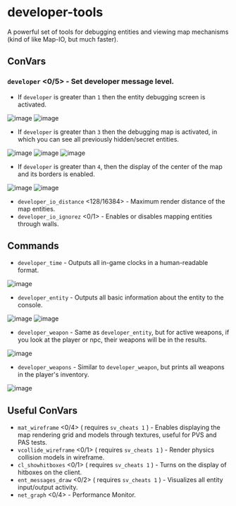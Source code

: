 # developer-tools
A powerful set of tools for debugging entities and viewing map mechanisms (kind of like Map-IO, but much faster).

## ConVars
### `developer` <0/5> - Set developer message level.

- If `developer` is greater than `1` then the entity debugging screen is activated.

![image](https://i.imgur.com/orcs6eW.png)
![image](https://i.imgur.com/VEZa9ZC.png)

- If `developer` is greater than `3` then the debugging map is activated, in which you can see all previously hidden/secret entities.

![image](https://i.imgur.com/iU0TEaG.png)
![image](https://i.imgur.com/mZVWC83.png)
![image](https://i.imgur.com/p8Wvp1o.png)

- If `developer` is greater than `4`, then the display of the center of the map and its borders is enabled.

![image](https://i.imgur.com/tzPJRgW.png)
![image](https://i.imgur.com/62ZhnIT.png)

- `developer_io_distance` <128/16384> - Maximum render distance of the map entities.
- `developer_io_ignorez` <0/1> - Enables or disables mapping entities through walls.

## Commands
- `developer_time` - Outputs all in-game clocks in a human-readable format.

![image](https://i.imgur.com/ywzCpBI.png)

- `developer_entity` - Outputs all basic information about the entity to the console.

![image](https://i.imgur.com/XHxDxtA.png)
![image](https://i.imgur.com/NCkeyly.png)

- `developer_weapon` - Same as `developer_entity`, but for active weapons, if you look at the player or npc, their weapons will be in the results.

![image](https://i.imgur.com/QotllAi.png)

- `developer_weapons` - Similar to `developer_weapon`, but prints all weapons in the player's inventory.

![image](https://i.imgur.com/kTPZeRL.png)

## Useful ConVars
- `mat_wireframe` <0/4> ( requires `sv_cheats 1` ) - Enables displaying the map rendering grid and models through textures, useful for PVS and PAS tests.
- `vcollide_wireframe` <0/1> ( requires `sv_cheats 1` ) - Render physics collision models in wireframe.
- `cl_showhitboxes` <0/1> ( requires `sv_cheats 1` ) - Turns on the display of hitboxes on the client.
- `ent_messages_draw` <0/2> ( requires `sv_cheats 1` ) - Visualizes all entity input/output activity.
- `net_graph` <0/4> - Performance Monitor.
